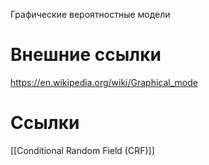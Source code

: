 
Графические вероятностные модели

# Внешние ссылки

https://en.wikipedia.org/wiki/Graphical_mode

# Ссылки

[[Conditional Random Field (CRF)]]
